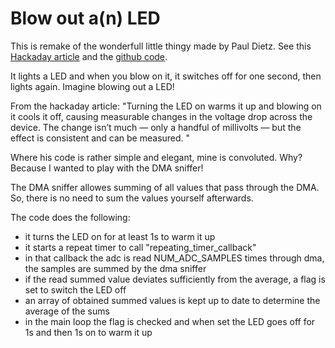 # Blow out a(n) LED
This is remake of the wonderfull little thingy made by Paul Dietz. See this [Hackaday article](https://hackaday.com/2018/08/21/an-led-you-can-blow-out-with-no-added-sensor/) and the [github code](https://github.com/paulhdietz/LEDSensors/blob/master/_07_BlowOutLED/_07_BlowOutLED.ino).

It lights a LED and when you blow on it, it switches off for one second, then lights again. Imagine blowing out a LED!

From the hackaday article:
"Turning the LED on warms it up and blowing on it cools it off, causing measurable 
changes in the voltage drop across the device. The change isn’t much — only a 
handful of millivolts — but the effect is consistent and can be measured. "

Where his code is rather simple and elegant, mine is convoluted.
Why? Because I wanted to play with the DMA sniffer!

The DMA sniffer allowes summing of all values that pass through the DMA.
So, there is no need to sum the values yourself afterwards.

The code does the following:
- it turns the LED on for at least 1s to warm it up
- it starts a repeat timer to call "repeating_timer_callback"
- in that callback the adc is read NUM_ADC_SAMPLES times through dma, 
  the samples are summed by the dma sniffer
- if the read summed value deviates sufficiently from the average, a flag is set to switch the LED off
- an array of obtained summed values is kept up to date to determine the average of the sums
- in the main loop the flag is checked and when set the LED goes off for 1s and then 1s on to warm it up